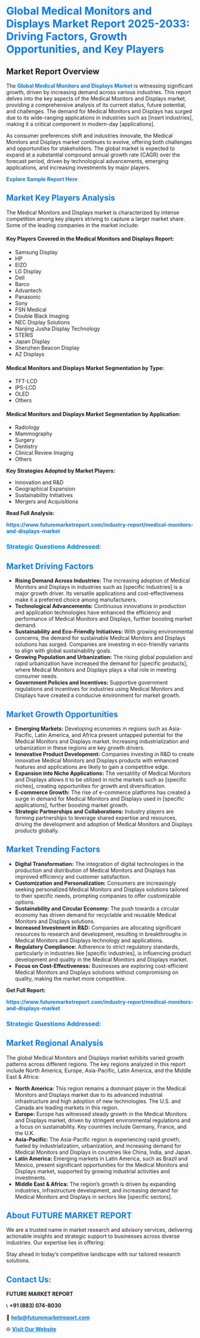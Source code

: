 <h1 style="color: #007BFF;">Global Medical Monitors and Displays Market Report 2025-2033: Driving Factors, Growth Opportunities, and Key Players</h1>

<section id="overview">
<h2>Market Report Overview</h2>
<p>The <a href="https://www.futuremarketreport.com/industry-report/medical-monitors-and-displays-market" style="color: #007BFF; text-decoration: none;"><strong>Global Medical Monitors and Displays Market</strong></a> is witnessing significant growth, driven by increasing demand across various industries. This report delves into the key aspects of the Medical Monitors and Displays market, providing a comprehensive analysis of its current status, future potential, and challenges. The demand for Medical Monitors and Displays has surged due to its wide-ranging applications in industries such as [insert industries], making it a critical component in modern-day [applications].</p>
<p>As consumer preferences shift and industries innovate, the Medical Monitors and Displays market continues to evolve, offering both challenges and opportunities for stakeholders. The global market is expected to expand at a substantial compound annual growth rate (CAGR) over the forecast period, driven by technological advancements, emerging applications, and increasing investments by major players.</p>
</section>

<section id="overview">
<p><a href="https://www.futuremarketreport.com/request-sample/reportId=79672" style="color: #007BFF; text-decoration: none;"><strong>Explore Sample Report Here</strong></a></p>
</section>

<section id="key-players">
<h2 style="color: #007BFF;">Market Key Players Analysis</h2>
<p>The Medical Monitors and Displays market is characterized by intense competition among key players striving to capture a larger market share. Some of the leading companies in the market include:</p>
<h4>Key Players Covered in the Medical Monitors and Displays Report:</h4>
<ul><li>Samsung Display</li><li>HP</li><li>EIZO</li><li>LG Display</li><li>Dell</li><li>Barco</li><li>Advantech</li><li>Panasonic</li><li>Sony</li><li>FSN Medical</li><li>Double Black Imaging</li><li>NEC Display Solutions</li><li>Nanjing Jusha Display Technology</li><li>STERIS</li><li>Japan Display</li><li>Shenzhen Beacon Display</li><li>AZ Displays</li></ul>
<h4>Medical Monitors and Displays Market Segmentation by Type:</h4>
<ul><li>TFT-LCD</li><li>IPS-LCD</li><li>OLED</li><li>Others</li></ul>

<h4>Medical Monitors and Displays Market Segmentation by Application:</h4>
<ul><li>Radiology</li><li>Mammography</li><li>Surgery</li><li>Dentistry</li><li>Clinical Review Imaging</li><li>Others</li></ul>
<p><strong>Key Strategies Adopted by Market Players:</strong></p>
<ul>
<li>Innovation and R&D</li>
<li>Geographical Expansion</li>
<li>Sustainability Initiatives</li>
<li>Mergers and Acquisitions</li>
</ul>
</section>

<section>
<p><strong>Read Full Analysis: </strong></p><a href="https://www.futuremarketreport.com/industry-report/medical-monitors-and-displays-market" style="color: #007BFF; text-decoration: none;"><strong>https://www.futuremarketreport.com/industry-report/medical-monitors-and-displays-market</strong></a>
<h3 style="color: #007BFF;">Strategic Questions Addressed:</h3>
</section>

<section id="driving-factors">
<h2 style="color: #007BFF;">Market Driving Factors</h2>
<ul>
<li><strong>Rising Demand Across Industries:</strong> The increasing adoption of Medical Monitors and Displays in industries such as [specific industries] is a major growth driver. Its versatile applications and cost-effectiveness make it a preferred choice among manufacturers.</li>
<li><strong>Technological Advancements:</strong> Continuous innovations in production and application technologies have enhanced the efficiency and performance of Medical Monitors and Displays, further boosting market demand.</li>
<li><strong>Sustainability and Eco-Friendly Initiatives:</strong> With growing environmental concerns, the demand for sustainable Medical Monitors and Displays solutions has surged. Companies are investing in eco-friendly variants to align with global sustainability goals.</li>
<li><strong>Growing Population and Urbanization:</strong> The rising global population and rapid urbanization have increased the demand for [specific products], where Medical Monitors and Displays plays a vital role in meeting consumer needs.</li>
<li><strong>Government Policies and Incentives:</strong> Supportive government regulations and incentives for industries using Medical Monitors and Displays have created a conducive environment for market growth.</li>
</ul>
</section>

<section id="growth-opportunities">
<h2 style="color: #007BFF;">Market Growth Opportunities</h2>
<ul>
<li><strong>Emerging Markets:</strong> Developing economies in regions such as Asia-Pacific, Latin America, and Africa present untapped potential for the Medical Monitors and Displays market. Increasing industrialization and urbanization in these regions are key growth drivers.</li>
<li><strong>Innovative Product Development:</strong> Companies investing in R&D to create innovative Medical Monitors and Displays products with enhanced features and applications are likely to gain a competitive edge.</li>
<li><strong>Expansion into Niche Applications:</strong> The versatility of Medical Monitors and Displays allows it to be utilized in niche markets such as [specific niches], creating opportunities for growth and diversification.</li>
<li><strong>E-commerce Growth:</strong> The rise of e-commerce platforms has created a surge in demand for Medical Monitors and Displays used in [specific applications], further boosting market growth.</li>
<li><strong>Strategic Partnerships and Collaborations:</strong> Industry players are forming partnerships to leverage shared expertise and resources, driving the development and adoption of Medical Monitors and Displays products globally.</li>
</ul>
</section>

<section id="trending-factors">
<h2 style="color: #007BFF;">Market Trending Factors</h2>
<ul>
<li><strong>Digital Transformation:</strong> The integration of digital technologies in the production and distribution of Medical Monitors and Displays has improved efficiency and customer satisfaction.</li>
<li><strong>Customization and Personalization:</strong> Consumers are increasingly seeking personalized Medical Monitors and Displays solutions tailored to their specific needs, prompting companies to offer customizable options.</li>
<li><strong>Sustainability and Circular Economy:</strong> The push towards a circular economy has driven demand for recyclable and reusable Medical Monitors and Displays solutions.</li>
<li><strong>Increased Investment in R&D:</strong> Companies are allocating significant resources to research and development, resulting in breakthroughs in Medical Monitors and Displays technology and applications.</li>
<li><strong>Regulatory Compliance:</strong> Adherence to strict regulatory standards, particularly in industries like [specific industries], is influencing product development and quality in the Medical Monitors and Displays market.</li>
<li><strong>Focus on Cost-Effectiveness:</strong> Businesses are exploring cost-efficient Medical Monitors and Displays solutions without compromising on quality, making the market more competitive.</li>
</ul>
</section>

<section>
<p><strong>Get Full Report: </strong></p><a href="https://www.futuremarketreport.com/industry-report/medical-monitors-and-displays-market" style="color: #007BFF; text-decoration: none;"><strong>https://www.futuremarketreport.com/industry-report/medical-monitors-and-displays-market</strong></a>
<h3 style="color: #007BFF;">Strategic Questions Addressed:</h3>
</section>


<section id="regional-analysis">
<h2 style="color: #007BFF;">Market Regional Analysis</h2>
<p>The global Medical Monitors and Displays market exhibits varied growth patterns across different regions. The key regions analyzed in this report include North America, Europe, Asia-Pacific, Latin America, and the Middle East & Africa:</p>
<ul>
<li><strong>North America:</strong> This region remains a dominant player in the Medical Monitors and Displays market due to its advanced industrial infrastructure and high adoption of new technologies. The U.S. and Canada are leading markets in this region.</li>
<li><strong>Europe:</strong> Europe has witnessed steady growth in the Medical Monitors and Displays market, driven by stringent environmental regulations and a focus on sustainability. Key countries include Germany, France, and the U.K.</li>
<li><strong>Asia-Pacific:</strong> The Asia-Pacific region is experiencing rapid growth, fueled by industrialization, urbanization, and increasing demand for Medical Monitors and Displays in countries like China, India, and Japan.</li>
<li><strong>Latin America:</strong> Emerging markets in Latin America, such as Brazil and Mexico, present significant opportunities for the Medical Monitors and Displays market, supported by growing industrial activities and investments.</li>
<li><strong>Middle East & Africa:</strong> The region’s growth is driven by expanding industries, infrastructure development, and increasing demand for Medical Monitors and Displays in sectors like [specific sectors].</li>
</ul>
</section>

<footer>
<h2 style="color: #007BFF;">About FUTURE MARKET REPORT</h2>
<p>We are a trusted name in market research and advisory services, delivering actionable insights and strategic support to businesses across diverse industries. Our expertise lies in offering:</p>

<p>Stay ahead in today’s competitive landscape with our tailored research solutions.</p>

<h2 style="color: #007BFF;">Contact Us:</h2>
<p><strong>FUTURE MARKET REPORT</strong></p>
<p>📞 <strong>+91 (883) 074-8030</strong></p>
<p>📧 <strong><a href="mailto:help@futuremarketreport.com" style="color: #007BFF;">help@futuremarketreport.com</a></strong></p>
<p>🌐 <strong><a href="https://www.futuremarketreport.com/" style="color: #007BFF;">Visit Our Website</a></strong></p>
</footer>